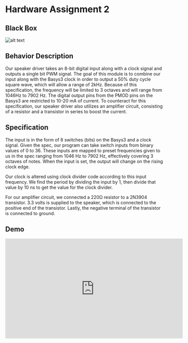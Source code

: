 # Hardware Assignment 2

## Black Box
![alt text](https://i.imgur.com/iwMCjnx.png)

## Behavior Description

Our speaker driver takes an 8-bit digital input along with a clock signal and outputs a single bit PWM signal. The goal of this module is to combine our input along with the Basys3 clock in order to output a 50% duty cycle square wave, which will allow a range of 2kHz. Because of this specification, the frequency will be limited to 3 octaves and will range from 1046Hz to 7902 Hz. The digital output pins from the PMOD pins on the Basys3 are restricted to 10-20 mA of current. To counteract for this specification, our speaker driver also utilizes an amplifier circuit, consisting of a resistor and a transistor in series to boost the current.

## Specification

The input is in the form of 8 switches (bits) on the Basys3 and a clock signal. Given the spec, our program can take switch inputs from binary values of 0 to 36. These inputs are mapped to preset frequencies given to us in the spec ranging from 1046 Hz to 7902 Hz, effectively covering 3 octaves of notes. When the input is set, the output will change on the rising clock edge.

Our clock is altered using clock divider code according to this input frequency. We find the period by dividing the input by 1, then divide that value by 10 ns to get the value for the clock divider.

For our amplifier circuit, we connected a 220Ω resistor to a 2N3904 transistor. 3.3 volts is supplied to the speaker, which is connected to the positive end of the transistor. Lastly, the negative terminal of the transistor is connected to ground.

## Demo
<iframe width="560" height="315" src="https://www.youtube.com/embed/E7abXAp9NCQ?rel=0" frameborder="0" allow="autoplay; encrypted-media" allowfullscreen></iframe>
